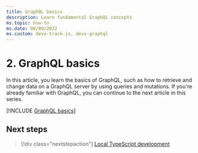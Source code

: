 ```yaml
---
title: GraphQL basics
description: Learn fundamental GraphQL concepts
ms.topic: how-to
ms.date: 08/09/2022
ms.custom: devx-track-js, devx-graphql
---
```


# 2. GraphQL basics

In this article, you learn the basics of GraphQL, such as how to retrieve and change data on a GraphQL server by using queries and mutations. If you're already familiar with GraphQL, you can continue to the next article in this series.

[!INCLUDE [GraphQL basics](../../../../includes/graphql-basics.md)]

## Next steps

> [!div class="nextstepaction"]
> [Local TypeScript development](local-development.md)
